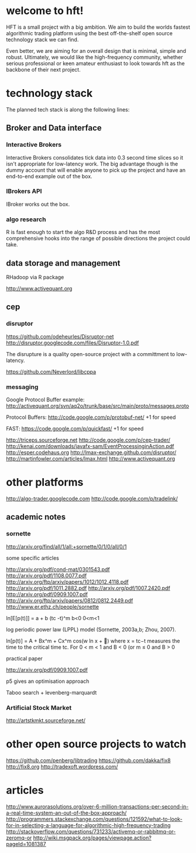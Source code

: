 welcome to hft!
===============

HFT is a small project with a big ambition. We aim to build the worlds fastest algorithmic trading platform using the best off-the-shelf open source technology stack we can find.

Even better, we are aiming for an overall design that is minimal, simple and robust.  Ultimately, we would like the high-frequency community, whether serious professional or keen amateur enthusiast to look towards hft as the backbone of their next project.


# technology stack #

The planned tech stack is along the following lines:

## Broker and Data interface ##

### Interactive Brokers ###

Interactive Brokers consolidates tick data into 0.3 second time slices so it isn't appropriate for low-latency work.  The big advantage though is the dummy account that will enable anyone to pick up the project and have an end-to-end example out of the box.

### IBrokers API ###

IBroker works out the box.

### algo research ###

R is fast enough to start the algo R&D process and has the most comprehensive hooks into the range of possible directions the project could take.


## data storage and management ##

RHadoop via R package

http://www.activequant.org


## cep ##

### disruptor ###

https://github.com/odeheurles/Disruptor-net
http://disruptor.googlecode.com/files/Disruptor-1.0.pdf

The disrupture is a quality open-source project with a committment to low-latency.

https://github.com/Neverlord/libcppa


### messaging ###

Google Protocol Buffer example:
http://activequant.org/svn/aq2o/trunk/base/src/main/proto/messages.proto

Protocol Buffers: http://code.google.com/p/protobuf-net/ 
+1 for speed

FAST: https://code.google.com/p/quickfast/ 
+1 for speed

http://triceps.sourceforge.net
http://code.google.com/p/cep-trader/
http://kenai.com/downloads/javafx-sam/EventProcessinginAction.pdf
http://esper.codehaus.org
http://lmax-exchange.github.com/disruptor/
http://martinfowler.com/articles/lmax.html
http://www.activequant.org
    
# other platforms #

http://algo-trader.googlecode.com
http://code.google.com/p/tradelink/

## academic notes ##

### sornette ###

http://arxiv.org/find/all/1/all:+sornette/0/1/0/all/0/1

some specific articles

http://arxiv.org/pdf/cond-mat/0301543.pdf
http://arxiv.org/pdf/1108.0077.pdf
http://arxiv.org/ftp/arxiv/papers/1012/1012.4118.pdf
http://arxiv.org/pdf/1011.2882.pdf
http://arxiv.org/pdf/1007.2420.pdf
http://arxiv.org/pdf/0909.1007.pdf
http://arxiv.org/ftp/arxiv/papers/0812/0812.2449.pdf
http://www.er.ethz.ch/people/sornette


ln[E[p(t)]] = a + b (tc -t)^m  b<0 0<m<1

log periodic power law (LPPL) model (Sornette,
2003a,b; Zhou, 2007).

ln[p(t)] = A + Bx^m + Cx^m cos(w ln x + )
where x = tc−t measures the time to the critical time tc. For 0 < m < 1 and B < 0 (or m ≤ 0 and B > 0

practical paper

http://arxiv.org/pdf/0909.1007.pdf  

p5 gives an optimisation approach

Taboo search + levenberg-marquardt

### Artificial Stock Market ###

http://artstkmkt.sourceforge.net/

# other open source projects to watch #

https://github.com/penberg/libtrading
https://github.com/dakka/fix8
http://fix8.org
http://tradexoft.wordpress.com/

# articles #

http://www.aurorasolutions.org/over-6-million-transactions-per-second-in-a-real-time-system-an-out-of-the-box-approach/
http://programmers.stackexchange.com/questions/121592/what-to-look-for-in-selecting-a-language-for-algorithmic-high-frequency-trading
http://stackoverflow.com/questions/731233/activemq-or-rabbitmq-or-zeromq-or
http://wiki.msgpack.org/pages/viewpage.action?pageId=1081387




